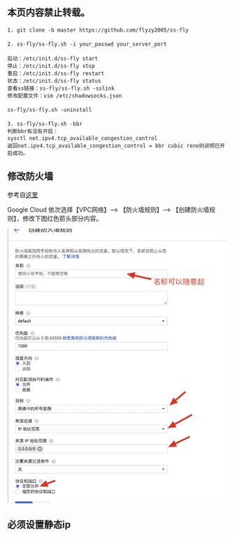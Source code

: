 ## 本页内容禁止转载。
```
1. git clone -b master https://github.com/flyzy2005/ss-fly

2. ss-fly/ss-fly.sh -i your_passwd your_server_port

启动：/etc/init.d/ss-fly start
停止：/etc/init.d/ss-fly stop
重启：/etc/init.d/ss-fly restart
状态：/etc/init.d/ss-fly status
查看ss链接：ss-fly/ss-fly.sh -sslink
修改配置文件：vim /etc/shadowsocks.json

ss-fly/ss-fly.sh -uninstall

3. ss-fly/ss-fly.sh -bbr
判断bbr有没有开启：
sysctl net.ipv4.tcp_available_congestion_control
返回net.ipv4.tcp_available_congestion_control = bbr cubic reno则说明已开启成功。

```


## 修改防火墙

参考自[这里](http://sstlant.com/2018/02/25/%E4%BD%BF%E7%94%A8%20Google%20Cloud%20%E6%90%AD%E5%BB%BA%E4%B8%80%E5%B9%B4%E5%85%8D%E8%B4%B9%20Shadowsocks%20%E6%95%99%E7%A8%8B/)

Google Cloud 依次选择【VPC网络】--> 【防火墙规则】--> 【创建防火墙规则】，修改下图红色箭头部分内容。

![防火墙规则](./asserts/创建防火墙规则.jpg)

## 必须设置静态ip